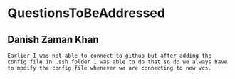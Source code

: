 # QuestionsToBeAddressed

## Danish Zaman Khan
    Earlier I was not able to connect to github but after adding the config file in .ssh folder I was able to do that so do we always have to modify the config file whenever we are connecting to new vcs.
